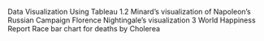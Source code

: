 Data Visualization Using Tableau 
1.2
Minard’s visualization of Napoleon’s Russian Campaign
Florence Nightingale’s visualization
3
World Happiness Report
Race bar chart for deaths by Cholerea
